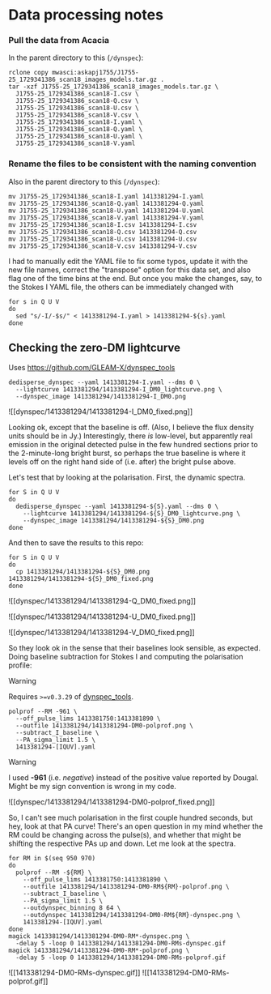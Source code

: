 # Data processing notes

### Pull the data from Acacia

In the parent directory to this (`/dynspec`):

```
rclone copy mwasci:askapj1755/J1755-25_1729341386_scan18_images_models.tar.gz .
tar -xzf J1755-25_1729341386_scan18_images_models.tar.gz \
  J1755-25_1729341386_scan18-I.csv \
  J1755-25_1729341386_scan18-Q.csv \
  J1755-25_1729341386_scan18-U.csv \
  J1755-25_1729341386_scan18-V.csv \
  J1755-25_1729341386_scan18-I.yaml \
  J1755-25_1729341386_scan18-Q.yaml \
  J1755-25_1729341386_scan18-U.yaml \
  J1755-25_1729341386_scan18-V.yaml
```

### Rename the files to be consistent with the naming convention

Also in the parent directory to this (`/dynspec`):

```
mv J1755-25_1729341386_scan18-I.yaml 1413381294-I.yaml
mv J1755-25_1729341386_scan18-Q.yaml 1413381294-Q.yaml
mv J1755-25_1729341386_scan18-U.yaml 1413381294-U.yaml
mv J1755-25_1729341386_scan18-V.yaml 1413381294-V.yaml
mv J1755-25_1729341386_scan18-I.csv 1413381294-I.csv
mv J1755-25_1729341386_scan18-Q.csv 1413381294-Q.csv
mv J1755-25_1729341386_scan18-U.csv 1413381294-U.csv
mv J1755-25_1729341386_scan18-V.csv 1413381294-V.csv
```

I had to manually edit the YAML file to fix some typos, update it with the new file names, correct the "transpose" option for this data set, and also flag one of the time bins at the end. But once you make the changes, say, to the Stokes I YAML file, the others can be immediately changed with

```
for s in Q U V
do
  sed "s/-I/-$s/" < 1413381294-I.yaml > 1413381294-${s}.yaml
done
```

## Checking the zero-DM lightcurve

Uses https://github.com/GLEAM-X/dynspec_tools
```
dedisperse_dynspec --yaml 1413381294-I.yaml --dms 0 \
  --lightcurve 1413381294/1413381294-I_DM0_lightcurve.png \
  --dynspec_image 1413381294/1413381294-I_DM0.png
```

![[dynspec/1413381294/1413381294-I_DM0_fixed.png]]

Looking ok, except that the baseline is off. (Also, I believe the flux density units should be in Jy.) Interestingly, there *is* low-level, but apparently real emission in the original detected pulse in the few hundred sections prior to the 2-minute-long bright burst, so perhaps the true baseline is where it levels off on the right hand side of (i.e. after) the bright pulse above. 

Let's test that by looking at the polarisation. First, the dynamic spectra.

```
for S in Q U V
do
  dedisperse_dynspec --yaml 1413381294-${S}.yaml --dms 0 \
    --lightcurve 1413381294/1413381294-${S}_DM0_lightcurve.png \
    --dynspec_image 1413381294/1413381294-${S}_DM0.png
done
```

And then to save the results to this repo:

```
for S in Q U V
do
  cp 1413381294/1413381294-${S}_DM0.png 1413381294/1413381294-${S}_DM0_fixed.png
done
```

![[dynspec/1413381294/1413381294-Q_DM0_fixed.png]]

![[dynspec/1413381294/1413381294-U_DM0_fixed.png]]

![[dynspec/1413381294/1413381294-V_DM0_fixed.png]]

So they look ok in the sense that their baselines look sensible, as expected. Doing baseline subtraction for Stokes I and computing the polarisation profile:

> [!warning]
> Requires `>=v0.3.29` of [dynspec_tools](https://github.com/GLEAM-X/dynspec_tools).

```
polprof --RM -961 \
  --off_pulse_lims 1413381750:1413381890 \
  --outfile 1413381294/1413381294-DM0-polprof.png \
  --subtract_I_baseline \
  --PA_sigma_limit 1.5 \
  1413381294-[IQUV].yaml
```

> [!warning]
> I used **-961** (i.e. *negative*) instead of the positive value reported by Dougal. Might be my sign convention is wrong in my code.

![[dynspec/1413381294/1413381294-DM0-polprof_fixed.png]]

So, I can't see much polarisation in the first couple hundred seconds, but hey, look at that PA curve! There's an open question in my mind whether the RM could be changing across the pulse(s), and whether that might be shifting the respective PAs up and down. Let me look at the spectra.

```
for RM in $(seq 950 970)
do
  polprof --RM -${RM} \
    --off_pulse_lims 1413381750:1413381890 \
    --outfile 1413381294/1413381294-DM0-RM${RM}-polprof.png \
    --subtract_I_baseline \
    --PA_sigma_limit 1.5 \
    --outdynspec_binning 8 64 \
    --outdynspec 1413381294/1413381294-DM0-RM${RM}-dynspec.png \
    1413381294-[IQUV].yaml
done
magick 1413381294/1413381294-DM0-RM*-dynspec.png \
  -delay 5 -loop 0 1413381294/1413381294-DM0-RMs-dynspec.gif
magick 1413381294/1413381294-DM0-RM*-polprof.png \
  -delay 5 -loop 0 1413381294/1413381294-DM0-RMs-polprof.gif
```
![[1413381294-DM0-RMs-dynspec.gif]]
![[1413381294-DM0-RMs-polprof.gif]]
